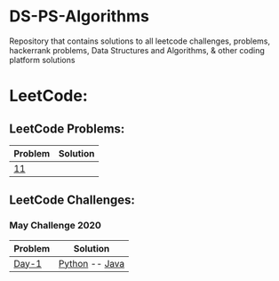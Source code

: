 # DS-PS-Algorithms
Repository that contains solutions to all leetcode challenges, problems, hackerrank problems, Data Structures and Algorithms, &amp; other coding platform solutions

# LeetCode:


## LeetCode Problems:
Problem | Solution
--------|---------
[11](https://leetcode.com/problems/container-with-most-water/) | 
## LeetCode Challenges:

### May Challenge 2020
Problem | Solution
------- | --------
[Day-1](https://leetcode.com/explore/challenge/card/may-leetcoding-challenge/534/week-1-may-1st-may-7th/3316/) | [Python](https://github.com/nikhilbommu/DS-PS-Algorithms/blob/master/Leetcode/LeetCode%20Challenges/May%20LeetCode%20Challenge/FirstBadVersion.py) -- [Java](https://github.com/chetanbommu/LeetCode-MayChallenge2020/blob/master/src/FirstBadVersion.java)
